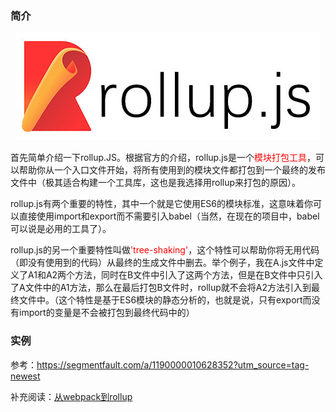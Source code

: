 
### 简介
<p style="text-align: center;"><img src='./imgs/rollup/1.jpeg'></p>

首先简单介绍一下rollup.JS。根据官方的介绍，rollup.js是一个<font color=#ff0000>模块打包工具</font>，可以帮助你从一个入口文件开始，将所有使用到的模块文件都打包到一个最终的发布文件中（极其适合构建一个工具库，这也是我选择用rollup来打包的原因）。

rollup.js有两个重要的特性，其中一个就是它使用ES6的模块标准，这意味着你可以直接使用import和export而不需要引入babel（当然，在现在的项目中，babel可以说是必用的工具了）。

rollup.js的另一个重要特性叫做<font color=#ff0000>'tree-shaking'</font>，这个特性可以帮助你将无用代码（即没有使用到的代码）从最终的生成文件中删去。举个例子，我在A.js文件中定义了A1和A2两个方法，同时在B文件中引入了这两个方法，但是在B文件中只引入了A文件中的A1方法，那么在最后打包B文件时，rollup就不会将A2方法引入到最终文件中。（这个特性是基于ES6模块的静态分析的，也就是说，只有export而没有import的变量是不会被打包到最终代码中的）

### 实例

参考：https://segmentfault.com/a/1190000010628352?utm_source=tag-newest

补充阅读：[从webpack到rollup](http://www.ayqy.net/blog/%E4%BB%8Ewebpack%E5%88%B0rollup/)